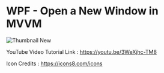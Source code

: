 # WPF - Open a New Window in MVVM

![Thumbnail New](https://user-images.githubusercontent.com/55704859/210026842-626e4e10-384c-49fe-bc7b-778dc552475a.png)

YouTube Video Tutorial Link : https://youtu.be/3WeXjhc-TM8

Icon Credits : https://icons8.com/icons
